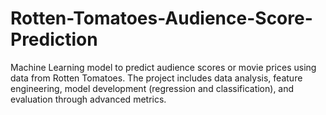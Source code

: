 # Rotten-Tomatoes-Audience-Score-Prediction
Machine Learning model to predict audience scores or movie prices using data from Rotten Tomatoes. The project includes data analysis, feature engineering, model development (regression and classification), and evaluation through advanced metrics.
